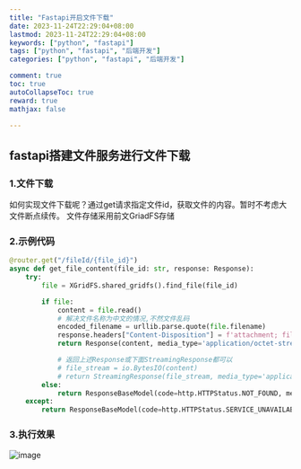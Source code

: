 ```yaml
---
title: "Fastapi开启文件下载"
date: 2023-11-24T22:29:04+08:00
lastmod: 2023-11-24T22:29:04+08:00
keywords: ["python", "fastapi"]
tags: ["python", "fastapi", "后端开发"]
categories: ["python", "fastapi", "后端开发"]

comment: true
toc: true
autoCollapseToc: true
reward: true
mathjax: false

---
```


<!--more-->
## fastapi搭建文件服务进行文件下载

### 1.文件下载

如何实现文件下载呢？通过get请求指定文件id，获取文件的内容。暂时不考虑大文件断点续传。
文件存储采用前文GriadFS存储

### 2.示例代码

```python
@router.get("/fileId/{file_id}")
async def get_file_content(file_id: str, response: Response):
    try:
        file = XGridFS.shared_gridfs().find_file(file_id)

        if file:
            content = file.read()
            # 解决文件名称为中文的情况,不然文件乱码
            encoded_filename = urllib.parse.quote(file.filename)
            response.headers["Content-Disposition"] = f'attachment; filename="{encoded_filename}"'
            return Response(content, media_type='application/octet-stream', headers=response.headers)

            # 返回上述Response或下面StreamingResponse都可以
            # file_stream = io.BytesIO(content)
            # return StreamingResponse(file_stream, media_type='application/octet-stream', headers=response.headers)
        else:
            return ResponseBaseModel(code=http.HTTPStatus.NOT_FOUND, message=f"找不到文件{file_id}")
    except:
        return ResponseBaseModel(code=http.HTTPStatus.SERVICE_UNAVAILABLE, message="存储服务异常")

```

### 3.执行效果

![image](/images/post/fastapi开启文件下载/test_file_download.jpg)

